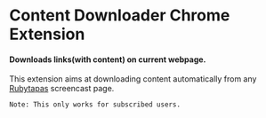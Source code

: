 # Content Downloader Chrome Extension

#### Downloads links(with content) on current webpage.
	
This extension aims at downloading content automatically from any [Rubytapas](https://www.rubytapas.com) screencast page.

	Note: This only works for subscribed users.


